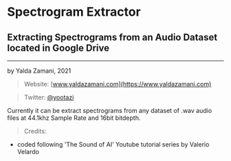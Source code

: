 # Spectrogram Extractor
## **Extracting Spectrograms from an Audio Dataset located in Google Drive**

---

 by Yalda Zamani, 2021
> Website: [www.yaldazamani.com](https://www.yaldazamani.com)

> Twitter: [@yootazi](https://twitter.com/yootazi)


> 


Currently it can be extract spectrograms from any dataset of .wav audio files at 44.1khz Sample Rate and 16bit bitdepth.

> Credits:
* coded following 'The Sound of AI' Youtube tutorial series by Valerio Velardo
